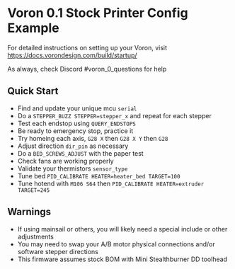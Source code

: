 # Voron 0.1 Stock Printer Config Example

For detailed instructions on setting up your Voron, visit https://docs.vorondesign.com/build/startup/

As always, check Discord #voron_0_questions for help

## Quick Start

* Find and update your unique mcu `serial`
* Do a `STEPPER_BUZZ STEPPER=stepper_x` and repeat for each stepper
* Test each endstop using `QUERY_ENDSTOPS`
* Be ready to emergency stop, practice it
* Try homeing each axis, `G28 X` then `G28 X Y` then `G28`
* Adjust direction `dir_pin` as necessary
* Do a `BED_SCREWS_ADJUST` with the paper test
* Check fans are working properly
* Validate your thermistors `sensor_type`
* Tune bed `PID_CALIBRATE HEATER=heater_bed TARGET=100`
* Tune hotend with `M106 S64` then `PID_CALIBRATE HEATER=extruder TARGET=245`

## Warnings

* If using mainsail or others, you will likely need a special include or other adjustments
* You may need to swap your A/B motor physical connections and/or software stepper directions
* This firmware assumes stock BOM with Mini Stealthburner DD toolhead